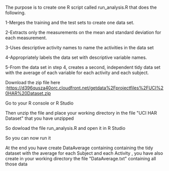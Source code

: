 The purpose is to create one R script called run_analysis.R that does the following.




1-Merges the training and the test sets to create one data set.




2-Extracts only the measurements on the mean and standard deviation for each measurement.




3-Uses descriptive activity names to name the activities in the data set




4-Appropriately labels the data set with descriptive variable names.




5-From the data set in step 4, creates a second, independent tidy data set with the average of each variable for each activity and each subject.




Download the zip file here :https://d396qusza40orc.cloudfront.net/getdata%2Fprojectfiles%2FUCI%20HAR%20Dataset.zip 

Go to your R console or R Studio

Then unzip the file and place your working directory  in the file "UCI HAR Dataset" that you have unzipped

So dowload the file run_analysis.R and open it in R Studio

So you can now run it 

At the end you have create  DataAverage containing containing the tidy dataset with the average for each Subject and each Activity , you have also create in your working directory the file "DataAverage.txt" containing all those data
